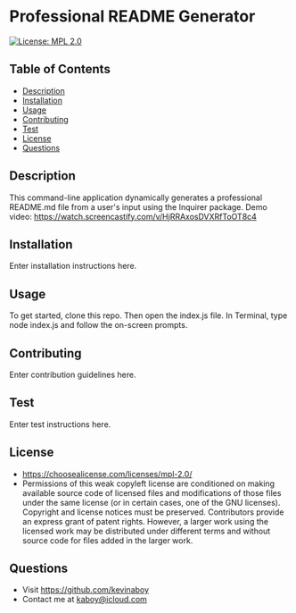 # Professional README Generator
  [![License: MPL 2.0](https://img.shields.io/badge/License-MPL_2.0-brightgreen.svg)](https://opensource.org/licenses/MPL-2.0)

  ## Table of Contents
  - [Description](#description)
  - [Installation](#installation)
  - [Usage](#usage)
  - [Contributing](#contributing)
  - [Test](#test)
  - [License](#license)
  - [Questions](#questions)

  ## Description
  This command-line application dynamically generates a professional README.md file from a user's input using the Inquirer package. Demo video: https://watch.screencastify.com/v/HjRRAxosDVXRfToOT8c4
  ## Installation
  Enter installation instructions here.
  ## Usage
  To get started, clone this repo. Then open the index.js file. In Terminal, type node index.js and follow the on-screen prompts.
  ## Contributing
  Enter contribution guidelines here.
  ## Test
  Enter test instructions here.
  ## License
  - https://choosealicense.com/licenses/mpl-2.0/
  - Permissions of this weak copyleft license are conditioned on making available source code of licensed files and modifications of those files under the same license (or in certain cases, one of the GNU licenses). Copyright and license notices must be preserved. Contributors provide an express grant of patent rights. However, a larger work using the licensed work may be distributed under different terms and without source code for files added in the larger work.
  ## Questions
  - Visit https://github.com/kevinaboy
  - Contact me at kaboy@icloud.com
  